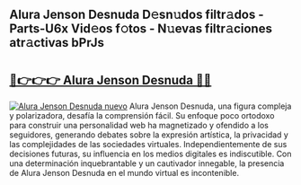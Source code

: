 ## Alura Jenson Desnuda D𝚎sn𝚞dos filtr𝚊dos - Parts-U6x Vid𝚎os f𝚘tos - N𝚞evas filtr𝚊ciones atr𝚊ctivas bPrJs

# <h2><a href="http://mb7t6di.tromn.icu/?c=Alura+Jenson+Desnuda">🔗👉👉👉 Alura Jenson Desnuda 🔗🔗</a></h2>

[![Alura Jenson Desnuda nuevo](https://i.imgur.com/pEAQMta.gif)](http://mb7t6di.tromn.icu/?c=Alura+Jenson+Desnuda)
Alura Jenson Desnuda, una figura compleja y polarizadora, desafía la comprensión fácil. Su enfoque poco ortodoxo para construir una personalidad web ha magnetizado y ofendido a los seguidores, generando debates sobre la expresión artística, la privacidad y las complejidades de las sociedades virtuales. Independientemente de sus decisiones futuras, su influencia en los medios digitales es indiscutible. Con una determinación inquebrantable y un cautivador innegable, la presencia de Alura Jenson Desnuda en el mundo virtual es incontenible.
